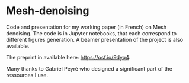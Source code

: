 # Mesh-denoising

Code and presentation for my working paper (in French) on Mesh denoising. The code is in Jupyter notebooks, that each correspond to different figures generation. A beamer presentation of the project is also available.

The preprint in available here: https://osf.io/9dyq4.

Many thanks to Gabriel Peyré who designed a significant part of the ressources I use.
